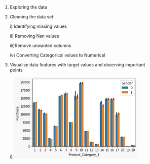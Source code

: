 1) Exploring the data
2) Cleaning the data set
 
   i) Identifying missing values

   ii) Removing Nan values 

   iii)Remove unwanted columns 

   iv) Converting Categorical values to Numerical
3) Visualise data features with target values and observing important points

    i)
![alt text](https://github.com/sasidharreddy25/Machine_Learning/blob/main/EDA%26Feature_Engineering/Black_Friday/Images/img1.jpeg)
